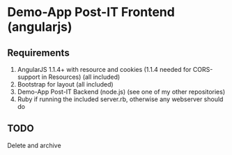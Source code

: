 Demo-App Post-IT Frontend (angularjs)
=====================================

Requirements
------------

1. AngularJS 1.1.4+ with resource and cookies (1.1.4 needed for CORS-support in Resources) (all included)
2. Bootstrap for layout (all included)
3. Demo-App Post-IT Backend (node.js) (see one of my other repositories)
4. Ruby if running the included server.rb, otherwise any webserver should do

TODO
----

Delete and archive

